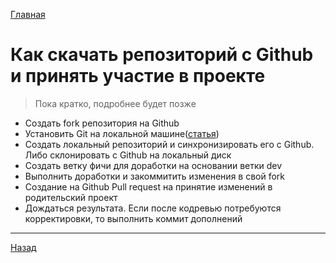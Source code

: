 [Главная](./../README.md)

# Как скачать репозиторий с Github и принять участие в проекте

>Пока кратко, подробнее будет позже

- Создать fork репозитория на Github
- Установить Git на локальной машине([статья](https://infostart.ru/1c/articles/864097/))
- Создать локальный репозиторий и синхронизировать его с Github. Либо склонировать с Github на локальный диск
- Создать ветку фичи для доработки на основании ветки dev
- Выполнить доработки и закоммитить изменения в свой fork
- Создание на Github Pull request на принятие изменений в родительский проект
- Дождаться результата. Если после кодревью потребуются корректировки, то выполнить коммит дополнений

---

[Назад](./../README.md)
